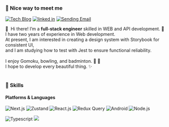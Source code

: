 ### 🤞 Nice way to meet me
<p>
  <a href="https://blog.developersung.com" target="_blank"><img alt="Tech Blog" src="https://img.shields.io/badge/Tech Blog-f94a29.svg?&style=flat-square&logo=githubsponsors&logoColor=white"/></a>
  <a href="https://www.linkedin.com/in/yeolam-sung/" target="_blank"><img alt="linked in" src="https://img.shields.io/badge/YeolamSung-0A66C2?style=flat-square&logo=Linkedin&logoColor=white"/></a>  
  <a href="mailto:developersung13@gmail.com" target="_blank"><img alt="Sending Email" src="https://img.shields.io/badge/developersung13@gmail.com-EA4335.svg?&style=flat-square&logo=gmail&logoColor=white"/></a>
</p>

<p>
  👋&nbsp; Hi there! I’m a <b>full-stack engineer</b> skilled in WEB and API development. 🎨<br />
  I have two years of experience in Web development.<br />
  At present, I am interested in creating a design system with Storybook for consistent UI,<br />
  and I am studying how to test with Jest to ensure functional reliability.<br /><br />
  I enjoy Gomoku, bowling, and badminton. 🎳 🏸<br />
  I hope to develop every beautiful thing. ✨<br /><br />
</p>

### 💪 Skills
#### Platforms & Languages
<p>
  <img alt="Next.js" src="https://img.shields.io/badge/Next.js-000?style=flat-square&logo=next.js&logoColor=white"/>
  <img alt="Zustand" src="https://img.shields.io/badge/🐻 Zustand-eee.svg?&style=flat-square&logo=&logoColor=white"/>
  <img alt="React.js" src="https://img.shields.io/badge/React-61DAFB.svg?&style=flat-square&logo=react&logoColor=black"/>
  <img alt="Redux Query" src="https://img.shields.io/badge/TanStack Query-FF4154.svg?&style=flat-square&logo=reactquery&logoColor=black"/>
  <img alt="Android" src="https://img.shields.io/badge/Android-0fa36f.svg?&style=flat-square&logo=android&logoColor=white"/>
  <img alt="Node.js" src="https://img.shields.io/badge/Node.js-5FA04E.svg?&style=flat-square&logo=node.js&logoColor=white"/>
</p>
<p>
  <img alt="Typescript" src="https://img.shields.io/badge/TypeScript-3178C6.svg?&style=flat-square&logo=typescript&logoColor=white"/>
  <img src="https://img.shields.io/badge/Java-007396?style=flat-square&logo=Java&logoColor=white"/>
</p>
